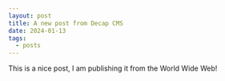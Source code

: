 ```yaml
---
layout: post
title: A new post from Decap CMS
date: 2024-01-13
tags:
  - posts
---
```

This is a nice post, I am publishing it from the World Wide Web!